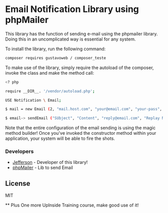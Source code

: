 # Email Notification Library using phpMailer
This library has the function of sending e-mail using the phpmailer library. Doing this in an uncomplicated way is essential for any system.

To install the library, run the following command:
```sh
composer requires gustavoweb / composer_teste
```
To make use of the library, simply require the autoload of the composer, invoke the class and make the method call:
```sh
<? php

require __DIR__. '/vendor/autoload.php';

USE Notification \ Email;

$ mail = new Email (2, "mail.host.com", "your@email.com", "your-pass", "smtp secure (tls / ssl)", "port (587)", "from@email.com", "From Name");

$ email-> sendEmail ("SUbject", "Content", "reply@email.com", "Replay Name", "address@email.com", "Address Name");
```
Note that the entire configuration of the email sending is using the magic method builder! Once you've invoked the constructor method within your application, 
your system will be able to fire the shots.

### Developers
* [Jefferson] - Developer of this library!
* [phpMailer] - Lib to send Email

License
----
MIT

** Plus One more UpInside Training course, make good use of it!

[//]: #
[Jefferson]: <mailto: androclesleite@gmail.com>
[phpMailer]: <https://github.com/PHPMailer/PHPMailer>
